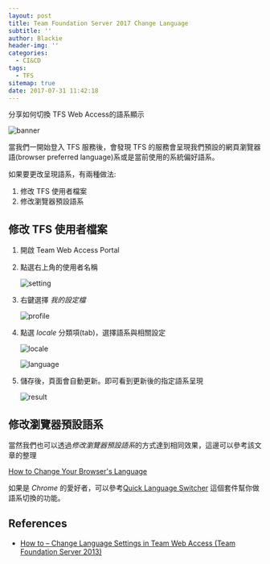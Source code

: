 ```yaml
---
layout: post
title: Team Foundation Server 2017 Change Language
subtitle: ''
author: Blackie
header-img: ''
categories:
  - CI&CD
tags:
  - TFS
sitemap: true
date: 2017-07-31 11:42:18
---
```


分享如何切換 TFS Web Access的語系顯示
<!-- More -->

![banner](banner.png)

當我們一開始登入 TFS 服務後，會發現 TFS 的服務會呈現我們預設的網頁瀏覽器語(browser preferred language)系或是當前使用的系統偏好語系。

如果要更改呈現語系，有兩種做法:

1. 修改 TFS 使用者檔案
2. 修改瀏覽器預設語系

## 修改 TFS 使用者檔案 ##

1. 開啟 Team Web Access Portal

2. 點選右上角的使用者名稱

    ![setting](setting.png)

3. 右鍵選擇 *我的設定檔*

    ![profile](profile.png)

4. 點選 *locale* 分類項(tab)，選擇語系與相關設定

    ![locale](locale.png)

    ![language](language.png)

5. 儲存後，頁面會自動更新。即可看到更新後的指定語系呈現

    ![result](result.png)

## 修改瀏覽器預設語系 ##

當然我們也可以透過*修改瀏覽器預設語系*的方式達到相同效果，這邊可以參考該文章的整理

[How to Change Your Browser's Language](http://www.wikihow.com/Change-Your-Browser%27s-Language)

如果是 *Chrome* 的愛好者，可以參考[Quick Language Switcher](https://chrome.google.com/webstore/detail/quick-language-switcher/pmjbhfmaphnpbehdanbjphdcniaelfie) 這個套件幫你做語系切換的功能。

## References ##

- [How to – Change Language Settings in Team Web Access (Team Foundation Server 2013)](http://big.info/2014/05/how-to-change-language-settings-in-team-web-access-team-foundation-server-2013.html)